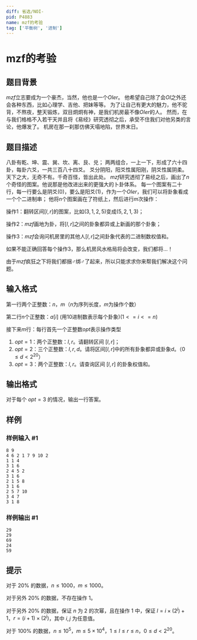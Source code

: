 ```yaml
---
diff: 省选/NOI-
pid: P4883
name: mzf的考验
tag: ['平衡树', '进制']
---
```

# mzf的考验
## 题目背景

$mzf$立志要成为一个豪杰，当然，他也是一个$OIer$。
他希望自己除了会$OI$之外还会各种东西，比如心理学、吉他、把妹等等。
为了让自己有更大的魅力，他不驼背，不熬夜，整天锻炼，双目炯炯有神，是我们机房最不像$OIer$的人。
然而，在与我们格格不入若干天并且将《易经》研究透彻之后，承受不住我们对他另类的言论，他爆发了。
机房在那一刹那仿佛天塌地陷，世界末日。
## 题目描述

八卦有乾、坤、震、巽、坎、离、艮、兑；
两两组合，一上一下，形成了六十四卦，每卦六爻，一共三百八十四爻。
爻分阴阳，阳爻性属阳刚，阴爻性属阴柔。天下之大，无奇不有。千奇百怪，皆出此处。
$mzf$研究透彻了易经之后，画出了$n$个奇怪的图案。他说那是他改进出来的更强大的卜卦体系。
每一个图案有二十行，每一行要么是阴爻$(0)$，要么是阳爻$(1)$，作为一个$OIer$，我们可以将卦象看成一个个二进制串；
他将$n$个图案画在了符纸上，然后进行$m$次操作：

操作1：翻转区间$[l,r]$的图案，比如$(3,1,2,5)$变成$(5,2,1,3)$；

操作2：$mzf$画地为卦，将$[l,r]$之间的卦象都异或上新画的那个卦象；

操作3：$mzf$会询问机房里的其他人$[l,r]$之间卦象代表的二进制数权值和。

如果不能正确回答每个操作$3$，那么机房风水格局将会改变，我们都将...！

由于$mzf$疯狂之下将我们都捆♂绑♂了起来，所以只能求求你来帮我们解决这个问题。
## 输入格式

第一行两个正整数：$n$，$m$（$n$为序列长度，$m$为操作个数）

第二行$n$个正整数：$a[i]$ (用$10$进制数表示每个卦象)$(1<=i<=n)$

接下来$m$行：每行首先一个正整数$opt$表示操作类型

1. $opt=1$：两个正整数：$l,r$。请翻转区间 $[l,r]$；
2. $opt=2$：三个正整数：$l,r,d$。请将区间$[l,r]$中的所有卦象都异或卦象$d$。（$0\le d\lt 2^{20}$）
3. $opt=3$：两个正整数：$l,r$。请查询区间 $[l,r]$ 的卦象权值和。
## 输出格式

对于每个 $opt=3$ 的情况，输出一行答案。
## 样例

### 样例输入 #1
```
8 9
4 6 2 1 7 9 10 2
1 1 4
3 1 6
2 4 5 2
3 1 6
2 1 5 8
3 1 6
2 5 7 10
3 4 7
3 1 8

```
### 样例输出 #1
```
29
29
69
24
59
```
## 提示

对于 $20\%$ 的数据，$n\le1000$，$m\le 1000$。

对于另外 $20\%$ 的数据，不存在操作 $1$。

对于另外 $20\%$ 的数据，保证 $n$ 为 $2$ 的次幂，且在操作 $1$ 中，保证 $l=i\times(2^j)+1$，$r=(i+1)\times(2^j)$，其中 $i,j$ 为任意值。

对于 $100\%$ 的数据，$n\le 10^5$，$m\le 5\times 10^4$，$1\le l\le r\le n$，$0\le d<2^{20}$。
